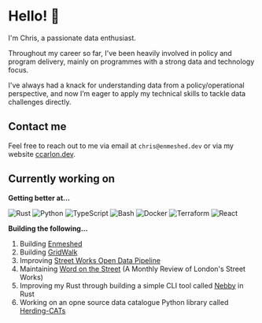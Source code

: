 # Hello! 👋

I'm Chris, a passionate data enthusiast.

Throughout my career so far, I've been heavily involved in policy and program delivery, mainly on programmes with a strong data and technology focus.

I've always had a knack for understanding data from a policy/operational perspective, and now I’m eager to apply my technical skills to tackle data challenges directly.

## Contact me

Feel free to reach out to me via email at `chris@enmeshed.dev` or via my website [ccarlon.dev](https://www.ccarlon.dev).

## Currently working on

**Getting better at...**

![Rust](https://img.shields.io/badge/Rust-000000?style=for-the-badge&logo=rust&logoColor=white)
![Python](https://img.shields.io/badge/Python-3776AB?style=for-the-badge&logo=python&logoColor=white)
![TypeScript](https://img.shields.io/badge/TypeScript-007ACC?style=for-the-badge&logo=typescript&logoColor=white)
![Bash](https://img.shields.io/badge/Bash-4EAA25?style=for-the-badge&logo=gnu-bash&logoColor=white)
![Docker](https://img.shields.io/badge/Docker-2496ED?style=for-the-badge&logo=docker&logoColor=white)
![Terraform](https://img.shields.io/badge/Terraform-7B42BC?style=for-the-badge&logo=terraform&logoColor=white)
![React](https://img.shields.io/badge/React-20232A?style=for-the-badge&logo=react&logoColor=61DAFB)

**Building the following...**

1. Building [Enmeshed](https://www.enmeshed.dev)
2. Building [GridWalk](https://github.com/enmeshed-analytics/gridwalk)
3. Improving [Street Works Open Data Pipeline](https://github.com/CHRISCARLON/Open-Street-Works-Data-Pipeline)
4. Maintaining [Word on the Street](https://word-on-the-street.evidence.app) (A Monthly Review of London's Street Works)
5. Improving my Rust through building a simple CLI tool called [Nebby](https://github.com/CHRISCARLON/nebby) in Rust
6. Working on an opne source data catalogue Python library called [Herding-CATs](https://github.com/CHRISCARLON/Herding-CATs)

